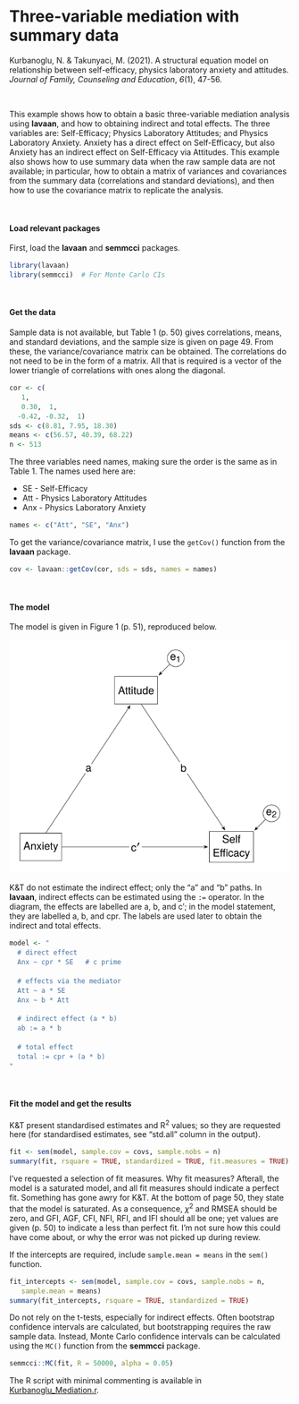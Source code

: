 # Three-variable mediation with summary data


Kurbanoglu, N. & Takunyaci, M. (2021). A structural equation model on
relationship between self-efficacy, physics laboratory anxiety and
attitudes. *Journal of Family, Counseling and Education*, *6*(1), 47-56.

<br />

This example shows how to obtain a basic three-variable mediation
analysis using **lavaan**, and how to obtaining indirect and total
effects. The three variables are: Self-Efficacy; Physics Laboratory
Attitudes; and Physics Laboratory Anxiety. Anxiety has a direct effect
on Self-Efficacy, but also Anxiety has an indirect effect on
Self-Efficacy via Attitudes. This example also shows how to use summary
data when the raw sample data are not available; in particular, how to
obtain a matrix of variances and covariances from the summary data
(correlations and standard deviations), and then how to use the
covariance matrix to replicate the analysis.

<br />

#### Load relevant packages

First, load the **lavaan** and **semmcci** packages.

``` r
library(lavaan)
library(semmcci)  # For Monte Carlo CIs
```

<br />

#### Get the data

Sample data is not available, but Table 1 (p. 50) gives correlations,
means, and standard deviations, and the sample size is given on page 49.
From these, the variance/covariance matrix can be obtained. The
correlations do not need to be in the form of a matrix. All that is
required is a vector of the lower triangle of correlations with ones
along the diagonal.

``` r
cor <- c(
   1,
   0.30,  1,
  -0.42, -0.32,  1)
sds <- c(8.81, 7.95, 18.30)
means <- c(56.57, 40.39, 68.22)
n <- 513
```

The three variables need names, making sure the order is the same as in
Table 1. The names used here are:

- SE - Self-Efficacy  
- Att - Physics Laboratory Attitudes  
- Anx - Physics Laboratory Anxiety

``` r
names <- c("Att", "SE", "Anx")
```

To get the variance/covariance matrix, I use the `getCov()` function
from the **lavaan** package.

``` r
cov <- lavaan::getCov(cor, sds = sds, names = names)
```

<br />

#### The model

The model is given in Figure 1 (p. 51), reproduced below.

<img src="images/Mediation.svg" data-fig-align="left" />

K&T do not estimate the indirect effect; only the “a” and “b” paths. In
**lavaan**, indirect effects can be estimated using the `:=` operator.
In the diagram, the effects are labelled are a, b, and c$'$; in the
model statement, they are labelled a, b, and cpr. The labels are used
later to obtain the indirect and total effects.

``` r
model <- "
  # direct effect
  Anx ~ cpr * SE   # c prime

  # effects via the mediator
  Att ~ a * SE
  Anx ~ b * Att

  # indirect effect (a * b)
  ab := a * b

  # total effect
  total := cpr + (a * b)
"
```

<br />

#### Fit the model and get the results

K&T present standardised estimates and R<sup>2</sup> values; so they are
requested here (for standardised estimates, see “std.all” column in the
output).

``` r
fit <- sem(model, sample.cov = covs, sample.nobs = n)
summary(fit, rsquare = TRUE, standardized = TRUE, fit.measures = TRUE)
```

I’ve requested a selection of fit measures. Why fit measures? Afterall,
the model is a saturated model, and all fit measures should indicate a
perfect fit. Something has gone awry for K&T. At the bottom of page 50,
they state that the model is saturated. As a consequence,
$\chi$<sup>2</sup> and RMSEA should be zero, and GFI, AGF, CFI, NFI,
RFI, and IFI should all be one; yet values are given (p. 50) to indicate
a less than perfect fit. I’m not sure how this could have come about, or
why the error was not picked up during review.

If the intercepts are required, include `sample.mean = means` in the
`sem()` function.

``` r
fit_intercepts <- sem(model, sample.cov = covs, sample.nobs = n, 
   sample.mean = means)
summary(fit_intercepts, rsquare = TRUE, standardized = TRUE)
```

Do not rely on the t-tests, especially for indirect effects. Often
bootstrap confidence intervals are calculated, but bootstrapping
requires the raw sample data. Instead, Monte Carlo confidence intervals
can be calculated using the `MC()` function from the **semmcci**
package.

``` r
semmcci::MC(fit, R = 50000, alpha = 0.05)
```

The R script with minimal commenting is available in
[Kurbanoglu_Mediation.r](Kurbanoglu_Mediation.r).

